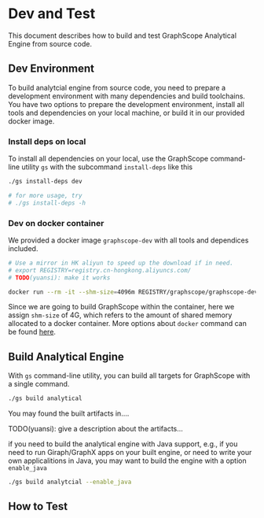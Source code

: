 # Dev and Test

This document describes how to build and test GraphScope Analytical Engine from source code.

## Dev Environment

To build analytcial engine from source code, you need to prepare a development environment with many dependencies and 
build toolchains. You have two options to prepare the development environment, install all tools and dependencies 
on your local machine, or build it in our provided docker image.

### Install deps on local 

To install all dependencies on your local, use the GraphScope command-line utility `gs` with the subcommand 
`install-deps` like this

```bash
./gs install-deps dev

# for more usage, try
# ./gs install-deps -h
```

### Dev on docker container

We provided a docker image `graphscope-dev` with all tools and dependices included.

```bash
# Use a mirror in HK aliyun to speed up the download if in need.
# export REGISTRY=registry.cn-hongkong.aliyuncs.com/
# TODO(yuansi): make it works

docker run --rm -it --shm-size=4096m REGISTRY/graphscope/graphscope-dev:latest
```
Since we are going to build GraphScope within the container, here we assign `shm-size` of 4G, which refers to the amount of shared memory
 allocated to a docker container. More options about `docker` command can be found [here](https://docs.docker.com/engine/reference/commandline/cli/).


## Build Analytical Engine

With `gs` command-line utility, you can build all targets for GraphScope with a single command.

```bash
./gs build analytical
```

You may found the built artifacts in....


TODO(yuansi): give a description about the artifacts...

if you need to build the analytical engine with Java support, e.g., if you need to run Giraph/GraphX apps 
on your built engine, or need to write your own applicalitions in Java, you may want to 
build the engine with a option `enable_java`

```bash
./gs build analytcial --enable_java
```

## How to Test


